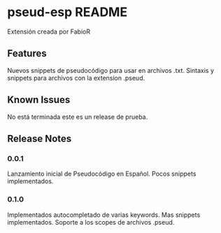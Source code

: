 # pseud-esp README

Extensión creada por FabioR

## Features

Nuevos snippets de pseudocódigo para usar en archivos .txt.
Sintaxis y snippets para archivos con la extension .pseud.

## Known Issues

No está terminada este es un release de prueba.

## Release Notes

### 0.0.1

Lanzamiento inicial de Pseudocódigo en Español. Pocos snippets implementados. 


### 0.1.0

Implementados autocompletado de varias keywords.
Mas snippets implementados.
Soporte a los scopes de archivos .pseud.
